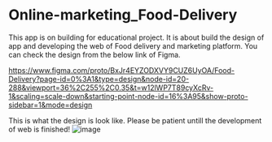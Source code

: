 # Online-marketing_Food-Delivery
This app is on building for educational project. It is about build the design of app and developing the web of Food delivery and marketing platform.
You can check the design from the below link of Figma.

https://www.figma.com/proto/BxJr4EYZODXVY9CUZ6UyOA/Food-Delivery?page-id=0%3A1&type=design&node-id=20-288&viewport=36%2C255%2C0.35&t=w12lWP7T89cyXcRv-1&scaling=scale-down&starting-point-node-id=16%3A95&show-proto-sidebar=1&mode=design

This is what the design is look like. Please be patient untill the development of web is finished!
![image](https://github.com/Galanag/Online-marketing-and-delivery/assets/96224723/0063a683-9964-4c80-b6f8-b95106363954)

